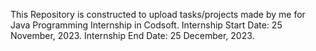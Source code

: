 This Repository is constructed to upload tasks/projects made by me for Java Programming Internship in Codsoft.
Internship Start Date: 25 November, 2023.
Internship End Date: 25 December, 2023.
